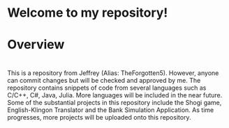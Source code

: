 # Welcome to my repository!

# Overview
#
This is a repository from Jeffrey (Alias: TheForgotten5). However, anyone can commit changes but will be checked and approved by me.
The repository contains snippets of code from several languages such as C/C++, C#, Java, Julia. More languages will be
included in the near future. Some of the substantial projects in this repository include the Shogi game, English-Klingon 
Translator and the Bank Simulation Application. As time progresses, more projects will be uploaded onto this repository.
#
#
#
#
#
#
#

